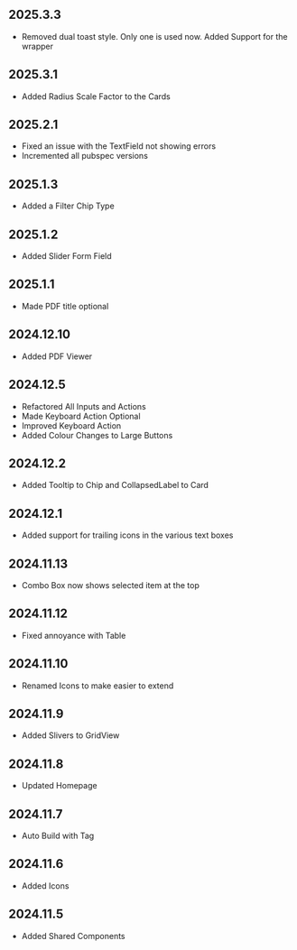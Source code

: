 ## 2025.3.3

* Removed dual toast style. Only one is used now. Added Support for the wrapper
  
## 2025.3.1

* Added Radius Scale Factor to the Cards
  
## 2025.2.1

* Fixed an issue with the TextField not showing errors
* Incremented all pubspec versions

## 2025.1.3

* Added a Filter Chip Type

## 2025.1.2

* Added Slider Form Field

## 2025.1.1

* Made PDF title optional

## 2024.12.10

* Added PDF Viewer

## 2024.12.5

* Refactored All Inputs and Actions
* Made Keyboard Action Optional
* Improved Keyboard Action
* Added Colour Changes to Large Buttons

## 2024.12.2

* Added Tooltip to Chip and CollapsedLabel to Card

## 2024.12.1

* Added support for trailing icons in the various text boxes

## 2024.11.13

* Combo Box now shows selected item at the top

## 2024.11.12

* Fixed annoyance with Table

## 2024.11.10

* Renamed Icons to make easier to extend

## 2024.11.9

* Added Slivers to GridView

## 2024.11.8

* Updated Homepage

## 2024.11.7

* Auto Build with Tag

## 2024.11.6

* Added Icons

## 2024.11.5

* Added Shared Components 
